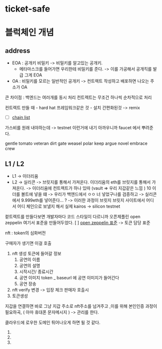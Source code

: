 # ticket-safe

# 블럭체인 개념

## address
- EOA : 공개키 비밀키 -> 비밀키를 알고있는 공개키.
    - 메타마스크를 들어가면 우리한테 비밀키를 준다.
    -> 이를 가공해서 공개킥를 발급 그게 EOA
- OA : 비밀키를 모르는 일반적인 공개키
    -> 컨트렉트 작성하고 배포하면 나오는 주소가 OA

큰 차이점 : 백엔드는 여러개를 동시 처리 컨트렉트는 무조건 하나씩 순차적으로 처리

컨트렉트 만들 때
    - hard hat 프레임워크같은 것
    - 설치 간편화된것 -> remix

- [ ] [chain list](https://chainlist.org/)

가스비를 원래 내야하는데
-> testnet 이런거에 내기 아까우니까 faucet 에서 뿌려준다.


gentle tomato veteran dirt gate weasel polar keep argue novel embrace crew

## L1 / L2
- L1 -> 이더리움
- L2 -> 실리콘 -> 브릿지를 통해서 가져온다. 이더리움의 eth를 브릿지를 통해서 가져온다.
    -> 이더리움에 컨트렉트가 하나 있따 (vault => 우리 지갑같은 느낌 ) 10 이더를 볼트에 넣을 떄 -> 우리가 백엔드에서 ㅇㅇ 너 넣었구나를 검증하고
    -> 실리콘에서 9.999eth를 넣어준다... ?
    -> 이러한 과정이 브릿지
    브릿지 사이트에서 어디서 어디 체인으로 보낼지 해서 실제 kairos -> silicon testnet

컽트렉트를 만들다보면 개발자마다 코드 스타일이 다르니까 오픈제플린 open zeppelin 여기서 표준을 만들어두었다.
[ ] [open zeppelin 표준](https://github.com/OpenZeppelin/openzeppelin-contracts/blob/master/contracts/token/ERC20/ERC20.sol)
-> 토큰 담당 표준

nft : token의 심화버전

구매자가 생기면 이걸 호출
1. nft 생성
    토큰에 들어갈 정보
    1. 공연의 이름
    2. 공연의 설명
    3. 시작시간/ 종료시간
    4. 공연 이미지 token _ baseurl 에 공연 이미지가 들어간다
    5. 공연 장송
2. nft verify 변경 -> 입장 체크
판매자 호출시
1. 토큰생성

지갑을 연결하면 바로 그냥 지갑 주소로 nft주소를 넘겨주고 ,이를 위해 본인인증 과정이 필요하곡, ( 아마 휴대폰 문자메시지 ) -> 관리를 한다.

클라우드에 로우한 도메인 튀어나오게 하면 될 것 같다.
>


1.

2.

3.
